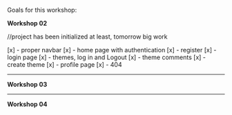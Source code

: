 Goals for this workshop:

**Workshop 02**

//project has been initialized at least, tomorrow big work

[x] - proper navbar
[x] - home page with authentication
[x] - register
[x] - login page
[x] - themes, log in and Logout
[x] - theme comments
[x] - create theme
[x] - profile page
[x] - 404
___
**Workshop 03**
___
**Workshop 04**
